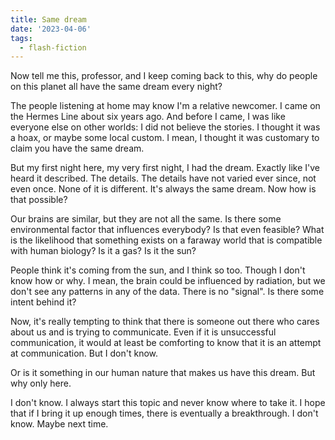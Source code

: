 ```yaml
---
title: Same dream
date: '2023-04-06'
tags:
  - flash-fiction
---
```


Now tell me this, professor, and I keep coming back to this, why do people on
this planet all have the same dream every night?

<!-- truncate -->

The people listening at home may know I'm a relative newcomer. I came on the
Hermes Line about six years ago. And before I came, I was like everyone else on
other worlds: I did not believe the stories. I thought it was a hoax, or maybe
some local custom. I mean, I thought it was customary to claim you have the same
dream.

But my first night here, my very first night, I had the dream. Exactly like I've
heard it described. The details. The details have not varied ever since, not
even once. None of it is different. It's always the same dream. Now how is that
possible?

Our brains are similar, but they are not all the same. Is there some
environmental factor that influences everybody? Is that even feasible? What is
the likelihood that something exists on a faraway world that is compatible with
human biology? Is it a gas? Is it the sun?

People think it's coming from the sun, and I think so too. Though I don't know
how or why. I mean, the brain could be influenced by radiation, but we don't see
any patterns in any of the data. There is no "signal". Is there some intent
behind it?

Now, it's really tempting to think that there is someone out there who cares
about us and is trying to communicate. Even if it is unsuccessful communication,
it would at least be comforting to know that it is an attempt at communication.
But I don't know.

Or is it something in our human nature that makes us have this dream. But why
only here.

I don't know. I always start this topic and never know where to take it. I hope
that if I bring it up enough times, there is eventually a breakthrough. I don't
know. Maybe next time.
